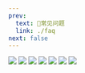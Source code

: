 ```yaml
---
prev: 
  text: 💬常见问题
  link: ./faq
next: false
---
```


![](/gallery/tp.jpg)
![](/gallery/aim.jpg)
![](/gallery/swim-cr.jpg)
![](/gallery/swim-r.jpg)
![](/gallery/creeper.jpg)
![](/gallery/spider.jpg)
![](/gallery/enderman.jpg)
